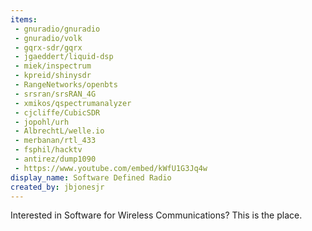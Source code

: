 ```yaml
---
items:
 - gnuradio/gnuradio
 - gnuradio/volk
 - gqrx-sdr/gqrx
 - jgaeddert/liquid-dsp
 - miek/inspectrum
 - kpreid/shinysdr
 - RangeNetworks/openbts
 - srsran/srsRAN_4G
 - xmikos/qspectrumanalyzer
 - cjcliffe/CubicSDR
 - jopohl/urh
 - AlbrechtL/welle.io
 - merbanan/rtl_433
 - fsphil/hacktv
 - antirez/dump1090
 - https://www.youtube.com/embed/kWfU1G3Jq4w
display_name: Software Defined Radio
created_by: jbjonesjr
---
```

Interested in Software for Wireless Communications? This is the place.
